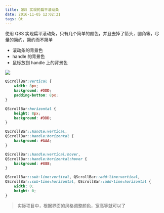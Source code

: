 ```yaml
---
title: QSS 实现的扁平滚动条
date: 2016-11-05 12:02:21
tags: Qt
---
```

使用 QSS 实现扁平滚动条，只有几个简单的颜色，并且去掉了箭头，圆角等，尽量的简约，简约而不简单

* 滚动条的背景色
* handle 的背景色
* 鼠标放到 handle 上的背景色

![](/img/qt/flat-scrollbar.png)

<!--more-->

```css
QScrollBar:vertical {
    width: 8px;
    background: #DDD;
    padding-bottom: 8px;
}

QScrollBar:horizontal {
    height: 8px;
    background: #DDD;
}

QScrollBar::handle:vertical,
QScrollBar::handle:horizontal {
    background: #AAA;
}

QScrollBar::handle:vertical:hover,
QScrollBar::handle:horizontal:hover {
    background: #888;
}

QScrollBar::sub-line:vertical, QScrollBar::add-line:vertical,
QScrollBar::sub-line:horizontal, QScrollBar::add-line:horizontal {
    width: 0;
    height: 0;
}
```

> 实际项目中，根据界面的风格调整颜色，宽高等就可以了
